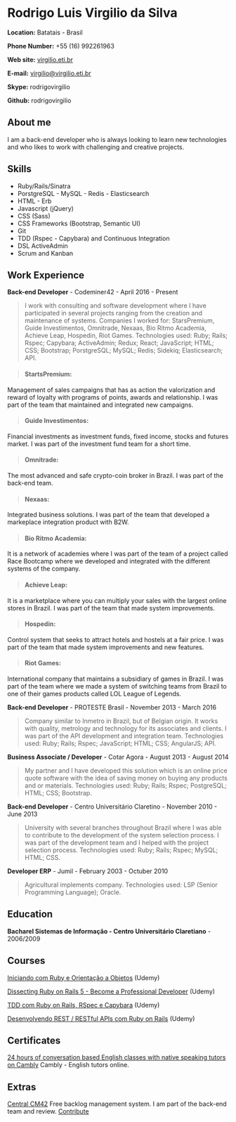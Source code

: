 # Rodrigo Luis Virgilio da Silva

**Location:** Batatais - Brasil

**Phone Number:** +55 (16) 992261963

**Web site:** [virgilio.eti.br](http://virgilio.eti.br)

**E-mail:** virgilio@virgilio.eti.br

**Skype:** rodrigovirgilio

**Github:** rodrigovirgilio

## About me
I am a back-end developer who is always looking to learn new technologies and who likes to work with challenging and creative projects.

## Skills

* Ruby/Rails/Sinatra
* PorstgreSQL - MySQL - Redis - Elasticsearch
* HTML - Erb
* Javascript (jQuery)
* CSS (Sass)
* CSS Frameworks (Bootstrap, Semantic UI)
* Git
* TDD (Rspec - Capybara) and Continuous Integration
* DSL ActiveAdmin
* Scrum and Kanban




## Work Experience

**Back-end Developer** - Codeminer42 - April 2016 - Present


> I work with consulting and software development where I have participated in several projects ranging from the creation and maintenance of systems.
Companies I worked for: StarsPremium, Guide Investimentos, Omnitrade, Nexaas, Bio Ritmo Academia, Achieve Leap, Hospedin, Riot Games.
Technologies used: Ruby; Rails; Rspec; Capybara; ActiveAdmin; Redux; React; JavaScript; HTML; CSS; Bootstrap; PorstgreSQL; MySQL; Redis; Sidekiq; Elasticsearch; API.

> #### StartsPremium: 
Management of sales campaigns that has as action the valorization and reward of loyalty with programs of points, awards and relationship. I was part of the team that maintained and integrated new campaigns.

> #### Guide Investimentos: 
Financial investments as investment funds, fixed income, stocks and futures market. I was part of the investment fund team for a short time.

> #### Omnitrade:
The most advanced and safe crypto-coin broker in Brazil. I was part of the back-end team.

> #### Nexaas: 
Integrated business solutions. I was part of the team that developed a markeplace integration product with B2W.

> #### Bio Ritmo Academia:
It is a network of academies where I was part of the team of a project called Race Bootcamp where we developed and integrated with the different systems of the company.

> #### Achieve Leap:
It is a marketplace where you can multiply your sales with the largest online stores in Brazil. I was part of the team that made system improvements.

> #### Hospedin:
Control system that seeks to attract hotels and hostels at a fair price. I was part of the team that made system improvements and new features.

> #### Riot Games:
International company that maintains a subsidiary of games in Brazil. I was part of the team where we made a system of switching teams from Brazil to one of their games products called LOL League of Legends.

**Back-end Developer** - PROTESTE Brasil - November 2013 - March 2016

> Company similar to Inmetro in Brazil, but of Belgian origin. It works with quality, metrology and technology for its associates and clients. I was part of the API development and integration team. Technologies used: Ruby; Rails; Rspec; JavaScript; HTML; CSS; AngularJS; API.

**Business Associate / Developer** - Cotar Agora - August 2013 - August 2014

> My partner and I have developed this solution which is an online price quote software with the idea of saving money on buying any products and or materials. Technologies used: Ruby; Rails; Rspec; PostgreSQL; HTML; CSS; Bootstrap.

**Back-end Developer** - Centro Universitário Claretino - November 2010 - June 2013

> University with several branches throughout Brazil where I was able to contribute to the development of the system selection process.
I was part of the development team and I helped with the project selection process. Technologies used: Ruby; Rails; Rspec; MySQL; HTML; CSS.

**Developer ERP** - Jumil - February 2003 - Octuber 2010

> Agricultural implements company. Technologies used: LSP (Senior Programming Language); Oracle.


## Education

**Bacharel Sistemas de Informação - Centro Universitário Claretiano** - 2006/2009

## Courses

[Iniciando com Ruby e Orientação a Objetos](https://www.udemy.com/poo-ruby) (Udemy)

[Dissecting Ruby on Rails 5 - Become a Professional Developer](https://www.udemy.com/professional-rails-5-development-course/) (Udemy)

[TDD com Ruby on Rails, RSpec e Capybara](https://www.udemy.com/rails-tdd) (Udemy)

[Desenvolvendo REST / RESTful APIs com Ruby on Rails](https://www.udemy.com/rubyonrails-api) (Udemy)

## Certificates

[24 hours of conversation based English classes with native speaking tutors on Cambly](https://rodrigovirgilio.github.io/certificates/cambly_certificate.pdf) Cambly - English tutors online.

## Extras

[Central CM42](http://www.centralcm42.com/) Free backlog management system. I am part of the back-end team and review. [Contribute](https://github.com/Codeminer42/cm42-central)

